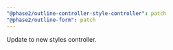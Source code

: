 ```yaml
---
"@phase2/outline-controller-style-controller": patch
"@phase2/outline-form": patch
---
```


Update to new styles controller.
